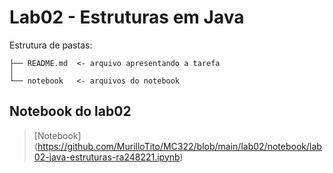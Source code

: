 # Lab02 - Estruturas em Java

Estrutura de pastas:

~~~
├── README.md  <- arquivo apresentando a tarefa
│
└── notebook   <- arquivos do notebook
~~~

## Notebook do lab02

> [Notebook] (https://github.com/MurilloTito/MC322/blob/main/lab02/notebook/lab02-java-estruturas-ra248221.ipynb)
